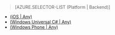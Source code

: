 > [AZURE.SELECTOR-LIST (Platform | Backend)]
- [(iOS | Any)](/ja-jp/documentation/articles/mobile-services-ios-handling-conflicts-offline-data)
- [(Windows Universal C# | Any)](/ja-jp/documentation/articles/mobile-services-windows-store-dotnet-handling-conflicts-offline-data)
- [(Windows Phone | Any)](/ja-jp/documentation/articles/mobile-services-windows-phone-handling-conflicts-offline-data)

<!--HONumber=42-->
